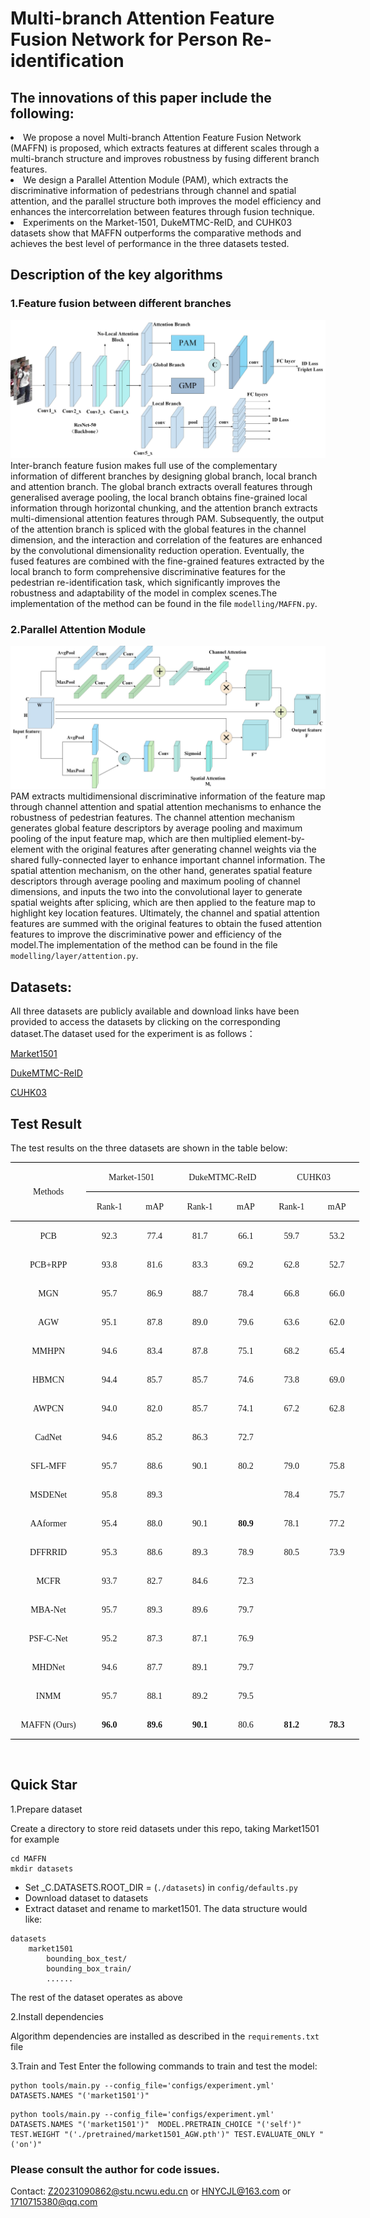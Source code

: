 # Multi-branch Attention Feature Fusion Network for Person Re-identification

## The innovations of this paper include the following:
<li>We propose a novel Multi-branch Attention Feature Fusion Network (MAFFN) is proposed, which extracts features at different scales through a multi-branch structure and improves robustness by fusing different branch features. </li>
<li>We design a Parallel Attention Module (PAM), which extracts the discriminative information of pedestrians through channel and spatial attention, and the parallel structure both improves the model efficiency and enhances the intercorrelation between features through fusion technique. </li>
<li>Experiments on the Market-1501, DukeMTMC-ReID, and CUHK03 datasets show that MAFFN outperforms the comparative methods and achieves the best level of performance in the three datasets tested. </li>

## Description of the key algorithms
### 1.Feature fusion between different branches
![](./image/network.jpg)
Inter-branch feature fusion makes full use of the complementary information of different branches by designing global branch, local branch and attention branch. The global branch extracts overall features through generalised average pooling, the local branch obtains fine-grained local information through horizontal chunking, and the attention branch extracts multi-dimensional attention features through PAM. Subsequently, the output of the attention branch is spliced with the global features in the channel dimension, and the interaction and correlation of the features are enhanced by the convolutional dimensionality reduction operation. Eventually, the fused features are combined with the fine-grained features extracted by the local branch to form comprehensive discriminative features for the pedestrian re-identification task, which significantly improves the robustness and adaptability of the model in complex scenes.The implementation of the method can be found in the file `modelling/MAFFN.py`.

### 2.Parallel Attention Module
![](./image/PAM.jpg)
PAM extracts multidimensional discriminative information of the feature map through channel attention and spatial attention mechanisms to enhance the robustness of pedestrian features. The channel attention mechanism generates global feature descriptors by average pooling and maximum pooling of the input feature map, which are then multiplied element-by-element with the original features after generating channel weights via the shared fully-connected layer to enhance important channel information. The spatial attention mechanism, on the other hand, generates spatial feature descriptors through average pooling and maximum pooling of channel dimensions, and inputs the two into the convolutional layer to generate spatial weights after splicing, which are then applied to the feature map to highlight key location features. Ultimately, the channel and spatial attention features are summed with the original features to obtain the fused attention features to improve the discriminative power and efficiency of the model.The implementation of the method can be found in the file `modelling/layer/attention.py`.

## Datasets: 
All three datasets are publicly available and download links have been provided to access the datasets by clicking on the corresponding dataset.The dataset used for the experiment is as follows：

[Market1501](https://www.kaggle.com/datasets/sachinsarkar/market1501)

[DukeMTMC-ReID](https://www.kaggle.com/datasets/whurobin/dukemtmcreid)

[CUHK03](https://www.kaggle.com/datasets/priyanagda/cuhk03)

## Test Result
The test results on the three datasets are shown in the table below:
<div>

<table class=MsoTableGrid border=1 cellspacing=0 cellpadding=0 width=570
 style='width:418.15pt;border-collapse:collapse;border:none'>
 <thead>
  <tr>
   <td width=132 rowspan=2 style='width:99.2pt;border-top:solid windowtext 1.0pt;
   border-left:none;border-bottom:solid windowtext 1.0pt;border-right:none;
   padding:0cm 5.4pt 0cm 5.4pt'>
   <p class=MsoNormal align=center style='text-align:center'><span lang=EN-US
   style='font-family:"Times New Roman",serif'>Methods</span></p>
   </td>
   <td width=142 colspan=2 style='width:106.35pt;border-top:solid windowtext 1.0pt;
   border-left:none;border-bottom:solid windowtext 1.0pt;border-right:none;
   padding:0cm 5.4pt 0cm 5.4pt'>
   <p class=MsoNormal align=center style='text-align:center'><span lang=EN-US
   style='font-family:"Times New Roman",serif'>Market-1501</span></p>
   </td>
   <td width=142 colspan=2 style='width:106.3pt;border-top:solid windowtext 1.0pt;
   border-left:none;border-bottom:solid windowtext 1.0pt;border-right:none;
   padding:0cm 5.4pt 0cm 5.4pt'>
   <p class=MsoNormal align=center style='text-align:center'><span lang=EN-US
   style='font-family:"Times New Roman",serif'>DukeMTMC-ReID</span></p>
   </td>
   <td width=142 colspan=2 style='width:106.3pt;border-top:solid windowtext 1.0pt;
   border-left:none;border-bottom:solid windowtext 1.0pt;border-right:none;
   padding:0cm 5.4pt 0cm 5.4pt'>
   <p class=MsoNormal align=center style='text-align:center'><span lang=EN-US
   style='font-family:"Times New Roman",serif'>CUHK03</span></p>
   </td>
  </tr>
  <tr>
   <td width=71 style='width:55.15pt;border:none;border-bottom:solid windowtext 1.0pt;
   padding:0cm 5.4pt 0cm 5.4pt'>
   <p class=MsoNormal align=center style='text-align:center'><span lang=EN-US
   style='font-family:"Times New Roman",serif'>Rank-1</span></p>
   </td>
   <td width=71 style='width:53.2pt;border:none;border-bottom:solid windowtext 1.0pt;
   padding:0cm 5.4pt 0cm 5.4pt'>
   <p class=MsoNormal align=center style='text-align:center'><span lang=EN-US
   style='font-family:"Times New Roman",serif'>mAP</span></p>
   </td>
   <td width=71 style='width:55.15pt;border:none;border-bottom:solid windowtext 1.0pt;
   padding:0cm 5.4pt 0cm 5.4pt'>
   <p class=MsoNormal align=center style='text-align:center'><span lang=EN-US
   style='font-family:"Times New Roman",serif'>Rank-1</span></p>
   </td>
   <td width=71 style='width:55.15pt;border:none;border-bottom:solid windowtext 1.0pt;
   padding:0cm 5.4pt 0cm 5.4pt'>
   <p class=MsoNormal align=center style='text-align:center'><span lang=EN-US
   style='font-family:"Times New Roman",serif'>mAP</span></p>
   </td>
   <td width=71 style='width:55.15pt;border:none;border-bottom:solid windowtext 1.0pt;
   padding:0cm 5.4pt 0cm 5.4pt'>
   <p class=MsoNormal align=center style='text-align:center'><span lang=EN-US
   style='font-family:"Times New Roman",serif'>Rank-1</span></p>
   </td>
   <td width=71 style='width:53.15pt;border:none;border-bottom:solid windowtext 1.0pt;
   padding:0cm 5.4pt 0cm 5.4pt'>
   <p class=MsoNormal align=center style='text-align:center'><span lang=EN-US
   style='font-family:"Times New Roman",serif'>mAP</span></p>
   </td>
  </tr>
 </thead>
 <tr>
  <td width=132 style='width:99.2pt;border:none;padding:0cm 5.4pt 0cm 5.4pt'>
  <p class=MsoNormal align=center style='text-align:center'><span lang=EN-US
  style='font-family:"Times New Roman",serif'>PCB</span></p>
  </td>
  <td width=71 style='width:55.15pt;border:none;padding:0cm 5.4pt 0cm 5.4pt'>
  <p class=MsoNormal align=center style='text-align:center'><span lang=EN-US
  style='font-family:"Times New Roman",serif'>92.3</span></p>
  </td>
  <td width=71 style='width:53.2pt;border:none;padding:0cm 5.4pt 0cm 5.4pt'>
  <p class=MsoNormal align=center style='text-align:center'><span lang=EN-US
  style='font-family:"Times New Roman",serif'>77.4</span></p>
  </td>
  <td width=71 style='width:55.15pt;border:none;padding:0cm 5.4pt 0cm 5.4pt'>
  <p class=MsoNormal align=center style='text-align:center'><span lang=EN-US
  style='font-family:"Times New Roman",serif'>81.7</span></p>
  </td>
  <td width=71 style='width:53.15pt;border:none;padding:0cm 5.4pt 0cm 5.4pt'>
  <p class=MsoNormal align=center style='text-align:center'><span lang=EN-US
  style='font-family:"Times New Roman",serif'>66.1</span></p>
  </td>
  <td width=71 style='width:53.15pt;border:none;padding:0cm 5.4pt 0cm 5.4pt'>
  <p class=MsoNormal align=center style='text-align:center'><span lang=EN-US
  style='font-family:"Times New Roman",serif'>59.7</span></p>
  </td>
  <td width=71 style='width:53.15pt;border:none;padding:0cm 5.4pt 0cm 5.4pt'>
  <p class=MsoNormal align=center style='text-align:center'><span lang=EN-US
  style='font-family:"Times New Roman",serif'>53.2</span></p>
  </td>
 </tr>
 <tr>
  <td width=132 style='width:99.2pt;border:none;padding:0cm 5.4pt 0cm 5.4pt'>
  <p class=MsoNormal align=center style='text-align:center'><span lang=EN-US
  style='font-family:"Times New Roman",serif'>PCB+RPP</span></p>
  </td>
  <td width=71 style='width:53.15pt;border:none;padding:0cm 5.4pt 0cm 5.4pt'>
  <p class=MsoNormal align=center style='text-align:center'><span lang=EN-US
  style='font-family:"Times New Roman",serif'>93.8</span></p>
  </td>
  <td width=71 style='width:53.2pt;border:none;padding:0cm 5.4pt 0cm 5.4pt'>
  <p class=MsoNormal align=center style='text-align:center'><span lang=EN-US
  style='font-family:"Times New Roman",serif'>81.6</span></p>
  </td>
  <td width=71 style='width:53.15pt;border:none;padding:0cm 5.4pt 0cm 5.4pt'>
  <p class=MsoNormal align=center style='text-align:center'><span lang=EN-US
  style='font-family:"Times New Roman",serif'>83.3</span></p>
  </td>
  <td width=71 style='width:53.15pt;border:none;padding:0cm 5.4pt 0cm 5.4pt'>
  <p class=MsoNormal align=center style='text-align:center'><span lang=EN-US
  style='font-family:"Times New Roman",serif'>69.2</span></p>
  </td>
  <td width=71 style='width:53.15pt;border:none;padding:0cm 5.4pt 0cm 5.4pt'>
  <p class=MsoNormal align=center style='text-align:center'><span lang=EN-US
  style='font-family:"Times New Roman",serif'>62.8</span></p>
  </td>
  <td width=71 style='width:53.15pt;border:none;padding:0cm 5.4pt 0cm 5.4pt'>
  <p class=MsoNormal align=center style='text-align:center'><span lang=EN-US
  style='font-family:"Times New Roman",serif'>52.7</span></p>
  </td>
 </tr>
 <tr>
  <td width=132 style='width:99.2pt;border:none;padding:0cm 5.4pt 0cm 5.4pt'>
  <p class=MsoNormal align=center style='text-align:center'><span lang=EN-US
  style='font-family:"Times New Roman",serif'>MGN</span></p>
  </td>
  <td width=71 style='width:53.15pt;border:none;padding:0cm 5.4pt 0cm 5.4pt'>
  <p class=MsoNormal align=center style='text-align:center'><span lang=EN-US
  style='font-family:"Times New Roman",serif'>95.7</span></p>
  </td>
  <td width=71 style='width:53.2pt;border:none;padding:0cm 5.4pt 0cm 5.4pt'>
  <p class=MsoNormal align=center style='text-align:center'><span lang=EN-US
  style='font-family:"Times New Roman",serif'>86.9</span></p>
  </td>
  <td width=71 style='width:53.15pt;border:none;padding:0cm 5.4pt 0cm 5.4pt'>
  <p class=MsoNormal align=center style='text-align:center'><span lang=EN-US
  style='font-family:"Times New Roman",serif'>88.7</span></p>
  </td>
  <td width=71 style='width:53.15pt;border:none;padding:0cm 5.4pt 0cm 5.4pt'>
  <p class=MsoNormal align=center style='text-align:center'><span lang=EN-US
  style='font-family:"Times New Roman",serif'>78.4</span></p>
  </td>
  <td width=71 style='width:53.15pt;border:none;padding:0cm 5.4pt 0cm 5.4pt'>
  <p class=MsoNormal align=center style='text-align:center'><span lang=EN-US
  style='font-family:"Times New Roman",serif'>66.8</span></p>
  </td>
  <td width=71 style='width:53.15pt;border:none;padding:0cm 5.4pt 0cm 5.4pt'>
  <p class=MsoNormal align=center style='text-align:center'><span lang=EN-US
  style='font-family:"Times New Roman",serif'>66.0</span></p>
  </td>
 </tr>
 <tr>
  <td width=132 style='width:99.2pt;border:none;padding:0cm 5.4pt 0cm 5.4pt'>
  <p class=MsoNormal align=center style='text-align:center'><span lang=EN-US
  style='font-family:"Times New Roman",serif'>AGW</span></p>
  </td>
  <td width=71 style='width:53.15pt;border:none;padding:0cm 5.4pt 0cm 5.4pt'>
  <p class=MsoNormal align=center style='text-align:center'><span lang=EN-US
  style='font-family:"Times New Roman",serif'>95.1</span></p>
  </td>
  <td width=71 style='width:53.2pt;border:none;padding:0cm 5.4pt 0cm 5.4pt'>
  <p class=MsoNormal align=center style='text-align:center'><span lang=EN-US
  style='font-family:"Times New Roman",serif'>87.8</span></p>
  </td>
  <td width=71 style='width:53.15pt;border:none;padding:0cm 5.4pt 0cm 5.4pt'>
  <p class=MsoNormal align=center style='text-align:center'><span lang=EN-US
  style='font-family:"Times New Roman",serif'>89.0</span></p>
  </td>
  <td width=71 style='width:53.15pt;border:none;padding:0cm 5.4pt 0cm 5.4pt'>
  <p class=MsoNormal align=center style='text-align:center'><span lang=EN-US
  style='font-family:"Times New Roman",serif'>79.6</span></p>
  </td>
  <td width=71 style='width:53.15pt;border:none;padding:0cm 5.4pt 0cm 5.4pt'>
  <p class=MsoNormal align=center style='text-align:center'><span lang=EN-US
  style='font-family:"Times New Roman",serif'>63.6</span></p>
  </td>
  <td width=71 style='width:53.15pt;border:none;padding:0cm 5.4pt 0cm 5.4pt'>
  <p class=MsoNormal align=center style='text-align:center'><span lang=EN-US
  style='font-family:"Times New Roman",serif'>62.0</span></p>
  </td>
 </tr>
 <tr>
  <td width=132 style='width:99.2pt;border:none;padding:0cm 5.4pt 0cm 5.4pt'>
  <p class=MsoNormal align=center style='text-align:center'><span lang=EN-US
  style='font-family:"Times New Roman",serif'>MMHPN</span></p>
  </td>
  <td width=71 style='width:53.15pt;border:none;padding:0cm 5.4pt 0cm 5.4pt'>
  <p class=MsoNormal align=center style='text-align:center'><span lang=EN-US
  style='font-family:"Times New Roman",serif'>94.6</span></p>
  </td>
  <td width=71 style='width:53.2pt;border:none;padding:0cm 5.4pt 0cm 5.4pt'>
  <p class=MsoNormal align=center style='text-align:center'><span lang=EN-US
  style='font-family:"Times New Roman",serif'>83.4</span></p>
  </td>
  <td width=71 style='width:53.15pt;border:none;padding:0cm 5.4pt 0cm 5.4pt'>
  <p class=MsoNormal align=center style='text-align:center'><span lang=EN-US
  style='font-family:"Times New Roman",serif'>87.8</span></p>
  </td>
  <td width=71 style='width:53.15pt;border:none;padding:0cm 5.4pt 0cm 5.4pt'>
  <p class=MsoNormal align=center style='text-align:center'><span lang=EN-US
  style='font-family:"Times New Roman",serif'>75.1</span></p>
  </td>
  <td width=71 style='width:53.15pt;border:none;padding:0cm 5.4pt 0cm 5.4pt'>
  <p class=MsoNormal align=center style='text-align:center'><span lang=EN-US
  style='font-family:"Times New Roman",serif'>68.2</span></p>
  </td>
  <td width=71 style='width:53.15pt;border:none;padding:0cm 5.4pt 0cm 5.4pt'>
  <p class=MsoNormal align=center style='text-align:center'><span lang=EN-US
  style='font-family:"Times New Roman",serif'>65.4</span></p>
  </td>
 </tr>
 <tr>
  <td width=132 style='width:99.2pt;border:none;padding:0cm 5.4pt 0cm 5.4pt'>
  <p class=MsoNormal align=center style='text-align:center'><span lang=EN-US
  style='font-family:"Times New Roman",serif'>HBMCN</span></p>
  </td>
  <td width=71 style='width:53.15pt;border:none;padding:0cm 5.4pt 0cm 5.4pt'>
  <p class=MsoNormal align=center style='text-align:center'><span lang=EN-US
  style='font-family:"Times New Roman",serif'>94.4</span></p>
  </td>
  <td width=71 style='width:53.2pt;border:none;padding:0cm 5.4pt 0cm 5.4pt'>
  <p class=MsoNormal align=center style='text-align:center'><span lang=EN-US
  style='font-family:"Times New Roman",serif'>85.7</span></p>
  </td>
  <td width=71 style='width:53.15pt;border:none;padding:0cm 5.4pt 0cm 5.4pt'>
  <p class=MsoNormal align=center style='text-align:center'><span lang=EN-US
  style='font-family:"Times New Roman",serif'>85.7</span></p>
  </td>
  <td width=71 style='width:53.15pt;border:none;padding:0cm 5.4pt 0cm 5.4pt'>
  <p class=MsoNormal align=center style='text-align:center'><span lang=EN-US
  style='font-family:"Times New Roman",serif'>74.6</span></p>
  </td>
  <td width=71 style='width:53.15pt;border:none;padding:0cm 5.4pt 0cm 5.4pt'>
  <p class=MsoNormal align=center style='text-align:center'><span lang=EN-US
  style='font-family:"Times New Roman",serif'>73.8</span></p>
  </td>
  <td width=71 style='width:53.15pt;border:none;padding:0cm 5.4pt 0cm 5.4pt'>
  <p class=MsoNormal align=center style='text-align:center'><span lang=EN-US
  style='font-family:"Times New Roman",serif'>69.0</span></p>
  </td>
 </tr>
 <tr>
  <td width=132 style='width:99.2pt;border:none;padding:0cm 5.4pt 0cm 5.4pt'>
  <p class=MsoNormal align=center style='text-align:center'><span lang=EN-US
  style='font-family:"Times New Roman",serif'>AWPCN</span></p>
  </td>
  <td width=71 style='width:53.15pt;border:none;padding:0cm 5.4pt 0cm 5.4pt'>
  <p class=MsoNormal align=center style='text-align:center'><span lang=EN-US
  style='font-family:"Times New Roman",serif'>94.0</span></p>
  </td>
  <td width=71 style='width:53.2pt;border:none;padding:0cm 5.4pt 0cm 5.4pt'>
  <p class=MsoNormal align=center style='text-align:center'><span lang=EN-US
  style='font-family:"Times New Roman",serif'>82.0</span></p>
  </td>
  <td width=71 style='width:53.15pt;border:none;padding:0cm 5.4pt 0cm 5.4pt'>
  <p class=MsoNormal align=center style='text-align:center'><span lang=EN-US
  style='font-family:"Times New Roman",serif'>85.7</span></p>
  </td>
  <td width=71 style='width:53.15pt;border:none;padding:0cm 5.4pt 0cm 5.4pt'>
  <p class=MsoNormal align=center style='text-align:center'><span lang=EN-US
  style='font-family:"Times New Roman",serif'>74.1</span></p>
  </td>
  <td width=71 style='width:53.15pt;border:none;padding:0cm 5.4pt 0cm 5.4pt'>
  <p class=MsoNormal align=center style='text-align:center'><span lang=EN-US
  style='font-family:"Times New Roman",serif'>67.2</span></p>
  </td>
  <td width=71 style='width:53.15pt;border:none;padding:0cm 5.4pt 0cm 5.4pt'>
  <p class=MsoNormal align=center style='text-align:center'><span lang=EN-US
  style='font-family:"Times New Roman",serif'>62.8</span></p>
  </td>
 </tr>
 <tr>
  <td width=132 style='width:99.2pt;border:none;padding:0cm 5.4pt 0cm 5.4pt'>
  <p class=MsoNormal align=center style='text-align:center'><span lang=EN-US
  style='font-family:"Times New Roman",serif'>CadNet</span></p>
  </td>
  <td width=71 style='width:53.15pt;border:none;padding:0cm 5.4pt 0cm 5.4pt'>
  <p class=MsoNormal align=center style='text-align:center'><span lang=EN-US
  style='font-family:"Times New Roman",serif'>94.6</span></p>
  </td>
  <td width=71 style='width:53.2pt;border:none;padding:0cm 5.4pt 0cm 5.4pt'>
  <p class=MsoNormal align=center style='text-align:center'><span lang=EN-US
  style='font-family:"Times New Roman",serif'>85.2</span></p>
  </td>
  <td width=71 style='width:53.15pt;border:none;padding:0cm 5.4pt 0cm 5.4pt'>
  <p class=MsoNormal align=center style='text-align:center'><span lang=EN-US
  style='font-family:"Times New Roman",serif'>86.3</span></p>
  </td>
  <td width=71 style='width:53.15pt;border:none;padding:0cm 5.4pt 0cm 5.4pt'>
  <p class=MsoNormal align=center style='text-align:center'><span lang=EN-US
  style='font-family:"Times New Roman",serif'>72.7</span></p>
  </td>
  <td width=71 style='width:53.15pt;border:none;padding:0cm 5.4pt 0cm 5.4pt'>
  <p class=MsoNormal align=center style='text-align:center'><span lang=EN-US
  style='font-family:"Times New Roman",serif'>&nbsp;</span></p>
  </td>
  <td width=71 style='width:53.15pt;border:none;padding:0cm 5.4pt 0cm 5.4pt'>
  <p class=MsoNormal align=center style='text-align:center'><span lang=EN-US
  style='font-family:"Times New Roman",serif'>&nbsp;</span></p>
  </td>
 </tr>
 <tr>
  <td width=132 style='width:99.2pt;border:none;padding:0cm 5.4pt 0cm 5.4pt'>
  <p class=MsoNormal align=center style='text-align:center'><span lang=EN-US
  style='font-family:"Times New Roman",serif'>SFL-MFF</span></p>
  </td>
  <td width=71 style='width:53.15pt;border:none;padding:0cm 5.4pt 0cm 5.4pt'>
  <p class=MsoNormal align=center style='text-align:center'><span lang=EN-US
  style='font-family:"Times New Roman",serif'>95.7</span></p>
  </td>
  <td width=71 style='width:53.2pt;border:none;padding:0cm 5.4pt 0cm 5.4pt'>
  <p class=MsoNormal align=center style='text-align:center'><span lang=EN-US
  style='font-family:"Times New Roman",serif'>88.6</span></p>
  </td>
  <td width=71 style='width:53.15pt;border:none;padding:0cm 5.4pt 0cm 5.4pt'>
  <p class=MsoNormal align=center style='text-align:center'><span lang=EN-US
  style='font-family:"Times New Roman",serif'>90.1</span></p>
  </td>
  <td width=71 style='width:53.15pt;border:none;padding:0cm 5.4pt 0cm 5.4pt'>
  <p class=MsoNormal align=center style='text-align:center'><span lang=EN-US
  style='font-family:"Times New Roman",serif'>80.2</span></p>
  </td>
  <td width=71 style='width:53.15pt;border:none;padding:0cm 5.4pt 0cm 5.4pt'>
  <p class=MsoNormal align=center style='text-align:center'><span lang=EN-US
  style='font-family:"Times New Roman",serif'>79.0</span></p>
  </td>
  <td width=71 style='width:53.15pt;border:none;padding:0cm 5.4pt 0cm 5.4pt'>
  <p class=MsoNormal align=center style='text-align:center'><span lang=EN-US
  style='font-family:"Times New Roman",serif'>75.8</span></p>
  </td>
 </tr>
 <tr>
  <td width=132 style='width:99.2pt;border:none;padding:0cm 5.4pt 0cm 5.4pt'>
  <p class=MsoNormal align=center style='text-align:center'><span lang=EN-US
  style='font-family:"Times New Roman",serif'>MSDENet</span></p>
  </td>
  <td width=71 style='width:53.15pt;border:none;padding:0cm 5.4pt 0cm 5.4pt'>
  <p class=MsoNormal align=center style='text-align:center'><span lang=EN-US
  style='font-family:"Times New Roman",serif'>95.8</span></p>
  </td>
  <td width=71 style='width:53.2pt;border:none;padding:0cm 5.4pt 0cm 5.4pt'>
  <p class=MsoNormal align=center style='text-align:center'><span lang=EN-US
  style='font-family:"Times New Roman",serif'>89.3</span></p>
  </td>
  <td width=71 style='width:53.15pt;border:none;padding:0cm 5.4pt 0cm 5.4pt'>
  <p class=MsoNormal align=center style='text-align:center'><span lang=EN-US
  style='font-family:"Times New Roman",serif'>&nbsp;</span></p>
  </td>
  <td width=71 style='width:53.15pt;border:none;padding:0cm 5.4pt 0cm 5.4pt'>
  <p class=MsoNormal align=center style='text-align:center'><span lang=EN-US
  style='font-family:"Times New Roman",serif'>&nbsp;</span></p>
  </td>
  <td width=71 style='width:53.15pt;border:none;padding:0cm 5.4pt 0cm 5.4pt'>
  <p class=MsoNormal align=center style='text-align:center'><span lang=EN-US
  style='font-family:"Times New Roman",serif'>78.4</span></p>
  </td>
  <td width=71 style='width:53.15pt;border:none;padding:0cm 5.4pt 0cm 5.4pt'>
  <p class=MsoNormal align=center style='text-align:center'><span lang=EN-US
  style='font-family:"Times New Roman",serif'>75.7</span></p>
  </td>
 </tr>
 <tr>
  <td width=132 style='width:99.2pt;border:none;padding:0cm 5.4pt 0cm 5.4pt'>
  <p class=MsoNormal align=center style='text-align:center'><span lang=EN-US
  style='font-family:"Times New Roman",serif'>AAformer</span></p>
  </td>
  <td width=71 style='width:53.15pt;border:none;padding:0cm 5.4pt 0cm 5.4pt'>
  <p class=MsoNormal align=center style='text-align:center'><span lang=EN-US
  style='font-family:"Times New Roman",serif'>95.4</span></p>
  </td>
  <td width=71 style='width:53.2pt;border:none;padding:0cm 5.4pt 0cm 5.4pt'>
  <p class=MsoNormal align=center style='text-align:center'><span lang=EN-US
  style='font-family:"Times New Roman",serif'>88.0</span></p>
  </td>
  <td width=71 style='width:53.15pt;border:none;padding:0cm 5.4pt 0cm 5.4pt'>
  <p class=MsoNormal align=center style='text-align:center'><span lang=EN-US
  style='font-family:"Times New Roman",serif'>90.1</span></p>
  </td>
  <td width=71 style='width:53.15pt;border:none;padding:0cm 5.4pt 0cm 5.4pt'>
  <p class=MsoNormal align=center style='text-align:center'><b><span
  lang=EN-US style='font-family:"Times New Roman",serif'>80.9</span></b></p>
  </td>
  <td width=71 style='width:53.15pt;border:none;padding:0cm 5.4pt 0cm 5.4pt'>
  <p class=MsoNormal align=center style='text-align:center'><span lang=EN-US
  style='font-family:"Times New Roman",serif'>78.1</span></p>
  </td>
  <td width=71 style='width:53.15pt;border:none;padding:0cm 5.4pt 0cm 5.4pt'>
  <p class=MsoNormal align=center style='text-align:center'><span lang=EN-US
  style='font-family:"Times New Roman",serif'>77.2</span></p>
  </td>
 </tr>
 <tr>
  <td width=132 style='width:99.2pt;border:none;padding:0cm 5.4pt 0cm 5.4pt'>
  <p class=MsoNormal align=center style='text-align:center'><span lang=EN-US
  style='font-family:"Times New Roman",serif'>DFFRRID</span></p>
  </td>
  <td width=71 style='width:53.15pt;border:none;padding:0cm 5.4pt 0cm 5.4pt'>
  <p class=MsoNormal align=center style='text-align:center'><span lang=EN-US
  style='font-family:"Times New Roman",serif'>95.3</span></p>
  </td>
  <td width=71 style='width:53.2pt;border:none;padding:0cm 5.4pt 0cm 5.4pt'>
  <p class=MsoNormal align=center style='text-align:center'><span lang=EN-US
  style='font-family:"Times New Roman",serif'>88.6</span></p>
  </td>
  <td width=71 style='width:53.15pt;border:none;padding:0cm 5.4pt 0cm 5.4pt'>
  <p class=MsoNormal align=center style='text-align:center'><span lang=EN-US
  style='font-family:"Times New Roman",serif'>89.3</span></p>
  </td>
  <td width=71 style='width:53.15pt;border:none;padding:0cm 5.4pt 0cm 5.4pt'>
  <p class=MsoNormal align=center style='text-align:center'><span lang=EN-US
  style='font-family:"Times New Roman",serif'>78.9</span></p>
  </td>
  <td width=71 style='width:53.15pt;border:none;padding:0cm 5.4pt 0cm 5.4pt'>
  <p class=MsoNormal align=center style='text-align:center'><span lang=EN-US
  style='font-family:"Times New Roman",serif'>80.5</span></p>
  </td>
  <td width=71 style='width:53.15pt;border:none;padding:0cm 5.4pt 0cm 5.4pt'>
  <p class=MsoNormal align=center style='text-align:center'><span lang=EN-US
  style='font-family:"Times New Roman",serif'>73.9</span></p>
  </td>
 </tr>
 <tr>
  <td width=132 style='width:99.2pt;border:none;padding:0cm 5.4pt 0cm 5.4pt'>
  <p class=MsoNormal align=center style='text-align:center'><span lang=EN-US
  style='font-family:"Times New Roman",serif'>MCFR</span></p>
  </td>
  <td width=71 style='width:53.15pt;border:none;padding:0cm 5.4pt 0cm 5.4pt'>
  <p class=MsoNormal align=center style='text-align:center'><span lang=EN-US
  style='font-family:"Times New Roman",serif'>93.7</span></p>
  </td>
  <td width=71 style='width:53.2pt;border:none;padding:0cm 5.4pt 0cm 5.4pt'>
  <p class=MsoNormal align=center style='text-align:center'><span lang=EN-US
  style='font-family:"Times New Roman",serif'>82.7</span></p>
  </td>
  <td width=71 style='width:53.15pt;border:none;padding:0cm 5.4pt 0cm 5.4pt'>
  <p class=MsoNormal align=center style='text-align:center'><span lang=EN-US
  style='font-family:"Times New Roman",serif'>84.6</span></p>
  </td>
  <td width=71 style='width:53.15pt;border:none;padding:0cm 5.4pt 0cm 5.4pt'>
  <p class=MsoNormal align=center style='text-align:center'><span lang=EN-US
  style='font-family:"Times New Roman",serif'>72.3</span></p>
  </td>
  <td width=71 style='width:53.15pt;border:none;padding:0cm 5.4pt 0cm 5.4pt'>
  <p class=MsoNormal align=center style='text-align:center'><span lang=EN-US
  style='font-family:"Times New Roman",serif'>&nbsp;</span></p>
  </td>
  <td width=71 style='width:53.15pt;border:none;padding:0cm 5.4pt 0cm 5.4pt'>
  <p class=MsoNormal align=center style='text-align:center'><span lang=EN-US
  style='font-family:"Times New Roman",serif'>&nbsp;</span></p>
  </td>
 </tr>
 <tr>
  <td width=132 style='width:99.2pt;border:none;padding:0cm 5.4pt 0cm 5.4pt'>
  <p class=MsoNormal align=center style='text-align:center'><span lang=EN-US
  style='font-family:"Times New Roman",serif'>MBA-Net</span></p>
  </td>
  <td width=71 style='width:53.15pt;border:none;padding:0cm 5.4pt 0cm 5.4pt'>
  <p class=MsoNormal align=center style='text-align:center'><span lang=EN-US
  style='font-family:"Times New Roman",serif'>95.7</span></p>
  </td>
  <td width=71 style='width:53.2pt;border:none;padding:0cm 5.4pt 0cm 5.4pt'>
  <p class=MsoNormal align=center style='text-align:center'><span lang=EN-US
  style='font-family:"Times New Roman",serif'>89.3</span></p>
  </td>
  <td width=71 style='width:53.15pt;border:none;padding:0cm 5.4pt 0cm 5.4pt'>
  <p class=MsoNormal align=center style='text-align:center'><span lang=EN-US
  style='font-family:"Times New Roman",serif'>89.6</span></p>
  </td>
  <td width=71 style='width:53.15pt;border:none;padding:0cm 5.4pt 0cm 5.4pt'>
  <p class=MsoNormal align=center style='text-align:center'><span lang=EN-US
  style='font-family:"Times New Roman",serif'>79.7</span></p>
  </td>
  <td width=71 style='width:53.15pt;border:none;padding:0cm 5.4pt 0cm 5.4pt'>
  <p class=MsoNormal align=center style='text-align:center'><span lang=EN-US
  style='font-family:"Times New Roman",serif'>&nbsp;</span></p>
  </td>
  <td width=71 style='width:53.15pt;border:none;padding:0cm 5.4pt 0cm 5.4pt'>
  <p class=MsoNormal align=center style='text-align:center'><span lang=EN-US
  style='font-family:"Times New Roman",serif'>&nbsp;</span></p>
  </td>
 </tr>
 <tr>
  <td width=132 style='width:99.2pt;border:none;padding:0cm 5.4pt 0cm 5.4pt'>
  <p class=MsoNormal align=center style='text-align:center'><span lang=EN-US
  style='font-family:"Times New Roman",serif'>PSF-C-Net</span></p>
  </td>
  <td width=71 style='width:53.15pt;border:none;padding:0cm 5.4pt 0cm 5.4pt'>
  <p class=MsoNormal align=center style='text-align:center'><span lang=EN-US
  style='font-family:"Times New Roman",serif'>95.2</span></p>
  </td>
  <td width=71 style='width:53.2pt;border:none;padding:0cm 5.4pt 0cm 5.4pt'>
  <p class=MsoNormal align=center style='text-align:center'><span lang=EN-US
  style='font-family:"Times New Roman",serif'>87.3</span></p>
  </td>
  <td width=71 style='width:53.15pt;border:none;padding:0cm 5.4pt 0cm 5.4pt'>
  <p class=MsoNormal align=center style='text-align:center'><span lang=EN-US
  style='font-family:"Times New Roman",serif'>87.1</span></p>
  </td>
  <td width=71 style='width:53.15pt;border:none;padding:0cm 5.4pt 0cm 5.4pt'>
  <p class=MsoNormal align=center style='text-align:center'><span lang=EN-US
  style='font-family:"Times New Roman",serif'>76.9</span></p>
  </td>
  <td width=71 style='width:53.15pt;border:none;padding:0cm 5.4pt 0cm 5.4pt'>
  <p class=MsoNormal align=center style='text-align:center'><span lang=EN-US
  style='font-family:"Times New Roman",serif'>&nbsp;</span></p>
  </td>
  <td width=71 style='width:53.15pt;border:none;padding:0cm 5.4pt 0cm 5.4pt'>
  <p class=MsoNormal align=center style='text-align:center'><span lang=EN-US
  style='font-family:"Times New Roman",serif'>&nbsp;</span></p>
  </td>
 </tr>
 <tr>
  <td width=132 style='width:99.2pt;border:none;padding:0cm 5.4pt 0cm 5.4pt'>
  <p class=MsoNormal align=center style='text-align:center'><span lang=EN-US
  style='font-family:"Times New Roman",serif'>MHDNet</span></p>
  </td>
  <td width=71 style='width:53.15pt;border:none;padding:0cm 5.4pt 0cm 5.4pt'>
  <p class=MsoNormal align=center style='text-align:center'><span lang=EN-US
  style='font-family:"Times New Roman",serif'>94.6</span></p>
  </td>
  <td width=71 style='width:53.2pt;border:none;padding:0cm 5.4pt 0cm 5.4pt'>
  <p class=MsoNormal align=center style='text-align:center'><span lang=EN-US
  style='font-family:"Times New Roman",serif'>87.7</span></p>
  </td>
  <td width=71 style='width:53.15pt;border:none;padding:0cm 5.4pt 0cm 5.4pt'>
  <p class=MsoNormal align=center style='text-align:center'><span lang=EN-US
  style='font-family:"Times New Roman",serif'>89.1</span></p>
  </td>
  <td width=71 style='width:53.15pt;border:none;padding:0cm 5.4pt 0cm 5.4pt'>
  <p class=MsoNormal align=center style='text-align:center'><span lang=EN-US
  style='font-family:"Times New Roman",serif'>79.7</span></p>
  </td>
  <td width=71 style='width:53.15pt;border:none;padding:0cm 5.4pt 0cm 5.4pt'>
  <p class=MsoNormal align=center style='text-align:center'><span lang=EN-US
  style='font-family:"Times New Roman",serif'>&nbsp;</span></p>
  </td>
  <td width=71 style='width:53.15pt;border:none;padding:0cm 5.4pt 0cm 5.4pt'>
  <p class=MsoNormal align=center style='text-align:center'><span lang=EN-US
  style='font-family:"Times New Roman",serif'>&nbsp;</span></p>
  </td>
 </tr>
 <tr>
  <td width=132 style='width:99.2pt;border:none;padding:0cm 5.4pt 0cm 5.4pt'>
  <p class=MsoNormal align=center style='text-align:center'><span lang=EN-US
  style='font-family:"Times New Roman",serif'>INMM</span></p>
  </td>
  <td width=71 style='width:53.15pt;border:none;padding:0cm 5.4pt 0cm 5.4pt'>
  <p class=MsoNormal align=center style='text-align:center'><span lang=EN-US
  style='font-family:"Times New Roman",serif'>95.7</span></p>
  </td>
  <td width=71 style='width:53.2pt;border:none;padding:0cm 5.4pt 0cm 5.4pt'>
  <p class=MsoNormal align=center style='text-align:center'><span lang=EN-US
  style='font-family:"Times New Roman",serif'>88.1</span></p>
  </td>
  <td width=71 style='width:53.15pt;border:none;padding:0cm 5.4pt 0cm 5.4pt'>
  <p class=MsoNormal align=center style='text-align:center'><span lang=EN-US
  style='font-family:"Times New Roman",serif'>89.2</span></p>
  </td>
  <td width=71 style='width:53.15pt;border:none;padding:0cm 5.4pt 0cm 5.4pt'>
  <p class=MsoNormal align=center style='text-align:center'><span lang=EN-US
  style='font-family:"Times New Roman",serif'>79.5</span></p>
  </td>
  <td width=71 style='width:53.15pt;border:none;padding:0cm 5.4pt 0cm 5.4pt'>
  <p class=MsoNormal align=center style='text-align:center'><span lang=EN-US
  style='font-family:"Times New Roman",serif'>&nbsp;</span></p>
  </td>
  <td width=71 style='width:53.15pt;border:none;padding:0cm 5.4pt 0cm 5.4pt'>
  <p class=MsoNormal align=center style='text-align:center'><span lang=EN-US
  style='font-family:"Times New Roman",serif'>&nbsp;</span></p>
  </td>
 </tr>
 <tr>
  <td width=132 style='width:99.2pt;border:none;border-bottom:solid windowtext 1.0pt;
  padding:0cm 5.4pt 0cm 5.4pt'>
  <p class=MsoNormal align=center style='text-align:center'><span lang=EN-US
  style='font-family:"Times New Roman",serif'>MAFFN (Ours)</span></p>
  </td>
  <td width=71 style='width:53.15pt;border:none;border-bottom:solid windowtext 1.0pt;
  padding:0cm 5.4pt 0cm 5.4pt'>
  <p class=MsoNormal align=center style='text-align:center'><b><span
  lang=EN-US style='font-family:"Times New Roman",serif'>96.0</span></b></p>
  </td>
  <td width=71 style='width:53.2pt;border:none;border-bottom:solid windowtext 1.0pt;
  padding:0cm 5.4pt 0cm 5.4pt'>
  <p class=MsoNormal align=center style='text-align:center'><b><span
  lang=EN-US style='font-family:"Times New Roman",serif'>89.6</span></b></p>
  </td>
  <td width=71 style='width:53.15pt;border:none;border-bottom:solid windowtext 1.0pt;
  padding:0cm 5.4pt 0cm 5.4pt'>
  <p class=MsoNormal align=center style='text-align:center'><b><span
  lang=EN-US style='font-family:"Times New Roman",serif'>90.1</span></b></p>
  </td>
  <td width=71 style='width:53.15pt;border:none;border-bottom:solid windowtext 1.0pt;
  padding:0cm 5.4pt 0cm 5.4pt'>
  <p class=MsoNormal align=center style='text-align:center'><span lang=EN-US
  style='font-family:"Times New Roman",serif'>80.6</span></p>
  </td>
  <td width=71 style='width:53.15pt;border:none;border-bottom:solid windowtext 1.0pt;
  padding:0cm 5.4pt 0cm 5.4pt'>
  <p class=MsoNormal align=center style='text-align:center'><b><span
  lang=EN-US style='font-family:"Times New Roman",serif'>81.2</span></b></p>
  </td>
  <td width=71 style='width:53.15pt;border:none;border-bottom:solid windowtext 1.0pt;
  padding:0cm 5.4pt 0cm 5.4pt'>
  <p class=MsoNormal align=center style='text-align:center'><b><span
  lang=EN-US style='font-family:"Times New Roman",serif'>78.3</span></b></p>
  </td>
 </tr>
</table>

</div>

<p class=MsoNormal><span lang=EN-US>&nbsp;</span></p>

</div>

## Quick Star
1.Prepare dataset

Create a directory to store reid datasets under this repo, taking Market1501 for example
```
cd MAFFN
mkdir datasets
```
* Set _C.DATASETS.ROOT_DIR = (`./datasets`) in `config/defaults.py`
* Download dataset to datasets
* Extract dataset and rename to market1501. The data structure would like:
```
datasets
    market1501
        bounding_box_test/
        bounding_box_train/
        ......
```
The rest of the dataset operates as above

2.Install dependencies

Algorithm dependencies are installed as described in the `requirements.txt` file

3.Train and Test
Enter the following commands to train and test the model:
```
python tools/main.py --config_file='configs/experiment.yml' DATASETS.NAMES "('market1501')"
```
```
python tools/main.py --config_file='configs/experiment.yml' DATASETS.NAMES "('market1501')"  MODEL.PRETRAIN_CHOICE "('self')" TEST.WEIGHT "('./pretrained/market1501_AGW.pth')" TEST.EVALUATE_ONLY "('on')"
```

### Please consult the author for code issues.
Contact: Z20231090862@stu.ncwu.edu.cn or HNYCJL@163.com or 1710715380@qq.com
